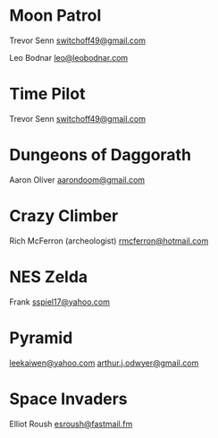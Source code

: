 # Moon Patrol 

Trevor Senn
switchoff49@gmail.com

Leo Bodnar
leo@leobodnar.com

# Time Pilot

Trevor Senn
switchoff49@gmail.com

# Dungeons of Daggorath

Aaron Oliver
aarondoom@gmail.com

# Crazy Climber

Rich McFerron (archeologist)
rmcferron@hotmail.com

# NES Zelda

Frank
sspiel17@yahoo.com

# Pyramid

leekaiwen@yahoo.com
arthur.j.odwyer@gmail.com

# Space Invaders

Elliot Roush
esroush@fastmail.fm
